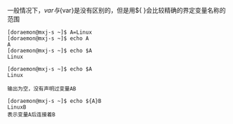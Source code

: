 一般情况下，$var与${var}是没有区别的，但是用${ }会比较精确的界定变量名称的范围

```shell
[doraemon@mxj-s ~]$ A=Linux
[doraemon@mxj-s ~]$ echo A
A
[doraemon@mxj-s ~]$ echo $A
Linux

[doraemon@mxj-s ~]$ echo $A
Linux

输出为空，没有声明过变量AB

[doraemon@mxj-s ~]$ echo ${A}B
LinuxB
表示变量A后连接着B

```
